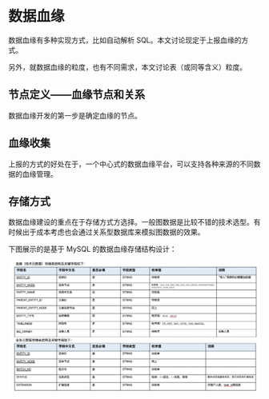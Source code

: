 # 数据血缘

数据血缘有多种实现方式，比如自动解析 SQL。本文讨论现定于上报血缘的方式。

另外，就数据血缘的粒度，也有不同需求，本文讨论表（或同等含义）粒度。

## 节点定义——血缘节点和关系

数据血缘开发的第一步是确定血缘的节点。

## 血缘收集

上报的方式的好处在于，一个中心式的数据血缘平台，可以支持各种来源的不同数据的血缘管理。

## 存储方式

数据血缘建设的重点在于存储方式方选择。一般图数据是比较不错的技术选型。有时候出于成本考虑也会通过关系型数据库来模拟图数据的效果。

下图展示的是基于 MySQL 的数据血缘存储结构设计：

![](dw-star-lineage-tables.png)
